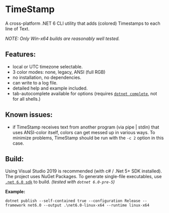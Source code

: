 # TimeStamp
A cross-platform .NET 6 CLI utility that adds (colored) Timestamps to each line of Text. 

_NOTE: Only Win-x64 builds are reasonably well tested._

## Features:
- local or UTC timezone selectable.
- 3 color modes: none, legacy, ANSI (full RGB)
- no installation, no dependencies. 
- can write to a log file.
- detailed help and example included. 
- tab-autocomplete available for options (requires [`dotnet complete`](https://docs.microsoft.com/en-us/dotnet/core/tools/enable-tab-autocomplete), not for all shells.)

## Known issues:
- if TimeStamp receives text from another program (via pipe | stdin) that uses ANSI-color itself, colors can get messed up in various ways. To minimize problems, TimeStamp should be run with the `-c 2` option in this case.

## Build:
Using Visual Studio 2019 is recommended (with c# / .Net 5+ SDK installed). The project uses NuGet Packages. To generate single-file executables, use [`.net 6.0 sdk`](https://dotnet.microsoft.com/download/dotnet) to build. _(tested with `dotnet 6.0-pre-5`)_ 

**Example:**

`dotnet publish --self-contained true --configuration Release --framework net6.0 --output .\net6.0-linux-x64 --runtime linux-x64`